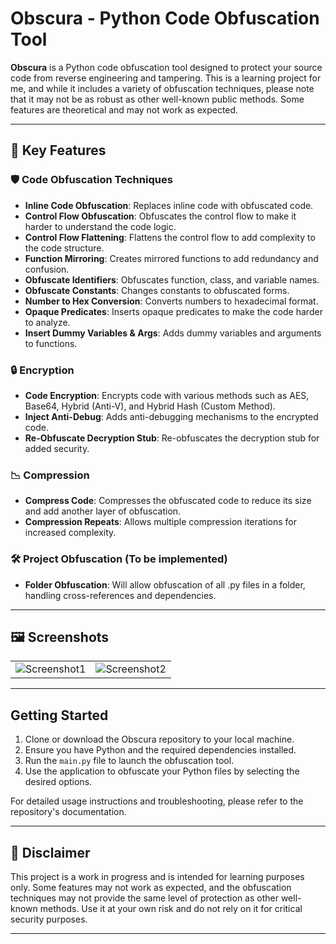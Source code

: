 # Obscura - Python Code Obfuscation Tool

**Obscura** is a Python code obfuscation tool designed to protect your source code from reverse engineering and tampering. This is a learning project for me, and while it includes a variety of obfuscation techniques, please note that it may not be as robust as other well-known public methods. Some features are theoretical and may not work as expected.

---

## 🌟 Key Features

### 🛡️ Code Obfuscation Techniques

- **Inline Code Obfuscation**: Replaces inline code with obfuscated code.
- **Control Flow Obfuscation**: Obfuscates the control flow to make it harder to understand the code logic.
- **Control Flow Flattening**: Flattens the control flow to add complexity to the code structure.
- **Function Mirroring**: Creates mirrored functions to add redundancy and confusion.
- **Obfuscate Identifiers**: Obfuscates function, class, and variable names.
- **Obfuscate Constants**: Changes constants to obfuscated forms.
- **Number to Hex Conversion**: Converts numbers to hexadecimal format.
- **Opaque Predicates**: Inserts opaque predicates to make the code harder to analyze.
- **Insert Dummy Variables & Args**: Adds dummy variables and arguments to functions.

### 🔒 Encryption

- **Code Encryption**: Encrypts code with various methods such as AES, Base64, Hybrid (Anti-V), and Hybrid Hash (Custom Method).
- **Inject Anti-Debug**: Adds anti-debugging mechanisms to the encrypted code.
- **Re-Obfuscate Decryption Stub**: Re-obfuscates the decryption stub for added security.

### 📉 Compression

- **Compress Code**: Compresses the obfuscated code to reduce its size and add another layer of obfuscation.
- **Compression Repeats**: Allows multiple compression iterations for increased complexity.

### 🛠️ Project Obfuscation (To be implemented)

- **Folder Obfuscation**: Will allow obfuscation of all .py files in a folder, handling cross-references and dependencies.

---

## 🖼️ Screenshots

<table>
  <tr>
    <td><img src="https://i.imgur.com/KP1vyeN.png" alt="Screenshot1"></td>
    <td><img src="https://i.imgur.com/u4SkNyy.png" alt="Screenshot2"></td>
  </tr>
</table>

---

## Getting Started

1. Clone or download the Obscura repository to your local machine.
2. Ensure you have Python and the required dependencies installed.
3. Run the `main.py` file to launch the obfuscation tool.
4. Use the application to obfuscate your Python files by selecting the desired options.

For detailed usage instructions and troubleshooting, please refer to the repository's documentation.

---

## 🚧 Disclaimer

This project is a work in progress and is intended for learning purposes only. Some features may not work as expected, and the obfuscation techniques may not provide the same level of protection as other well-known methods. Use it at your own risk and do not rely on it for critical security purposes.

---
